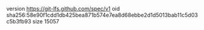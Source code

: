 version https://git-lfs.github.com/spec/v1
oid sha256:58e90f1cdd1db425bea871b574e7ea8d68ebbe2d1d5013bab11c5d03c5b3fb93
size 15057
